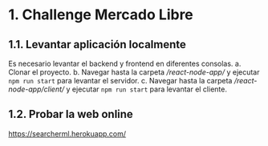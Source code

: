 # 1. Challenge Mercado Libre

## 1.1. Levantar aplicación localmente

Es necesario levantar el backend y frontend en diferentes consolas.
a. Clonar el proyecto.
b. Navegar hasta la carpeta */react-node-app/* y ejecutar `npm run start` para levantar el servidor.
c. Navegar hasta la carpeta */react-node-app/client/* y ejecutar `npm run start` para levantar el cliente.

## 1.2. Probar la web online

https://searcherml.herokuapp.com/
